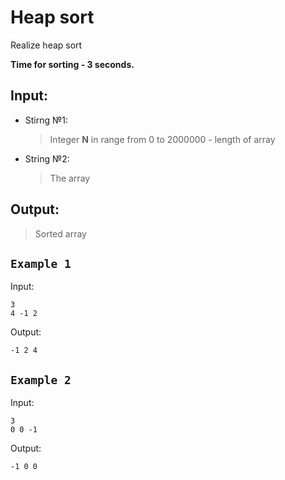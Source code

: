 # Heap sort

Realize heap sort

**Time for sorting - 3 seconds.**

##  Input:

*   Stirng №1:

    > Integer **N** in range from 0 to 2000000 - length of array

*   String №2: 

    > The array

## Output:
> Sorted array
    


## ```Example 1```

Input:
    
    3
    4 -1 2

Output:
    
    -1 2 4

## ```Example 2```

Input:

    3
    0 0 -1

Output:
    
    -1 0 0
